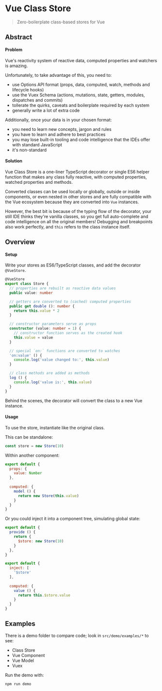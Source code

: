 # Vue Class Store

> Zero-boilerplate class-based stores for Vue

## Abstract

#### Problem

Vue's reactivity system of reactive data, computed properties and watchers is amazing.

Unfortunately, to take advantage of this, you need to:

- use Options API format (props, data, computed, watch, methods and lifecycle hooks)
- use the Vuex Schema (actions, mutations, state, getters, modules, dispatches and commits)
- tollerate the quirks, caveats and boilerplate required by each system
- generally write a lot of extra code

Additionally, once your data is in your chosen format:

- you need to learn new concepts, jargon and rules
- you have to learn and adhere to best practices
- you may lose built-in tooling and code intelligence that the IDEs offer with standard JavaScript
- it's non-standard

#### Solution

Vue Class Store is a one-liner TypeScript decorator or single ES6 helper function that makes any class fully reactive, with computed properties, watched properties and methods.

Converted classes can be used locally or globally, outside or inside components, or even nested in other stores and are fully compatible with the Vue ecosystem because they are converted into `Vue` instances.

However, the best bit is because of the typing flow of the decorator, your still IDE thinks they're vanilla classes, so you get full auto-complete and code intelligence on all the original members! Debugging and breakpoints also work perfectly, and `this` refers to the class instance itself.

## Overview

#### Setup

Write your stores as ES6/TypeScript classes, and add the decorator `@VueStore`.

```typescript
@VueStore
export class Store {
  // properties are rebuilt as reactive data values
  public value: number

  // getters are converted to (cached) computed properties
  public get double (): number {
    return this.value * 2
  }

  // constructor parameters serve as props
  constructor (value: number = 1) {
    // constructor function serves as the created hook
    this.value = value
  }

  // special `on:` functions are converted to watches
  'on:value' () {
    console.log('value changed to:', this.value)
  }

  // class methods are added as methods
  log () {
    console.log('value is:', this.value)
  }
}
```

Behind the scenes, the decorator will convert the class to a new Vue instance.

#### Usage

To use the store, instantiate like the original class.

This can be standalone:

```typescript
const store = new Store(10)
```

Within another component:

```javascript
export default {
  props: {
    value: Number
  },
  
  computed: {
    model () {
      return new Store(this.value)
    }
  }
}
```

Or you could inject it into a component tree, simulating global state:

```javascript
export default {
  provide () {
    return {
      $store: new Store(10)
    }
  },
}
```

```javascript
export default {
  inject: [
    '$store'
  ],
  
  computed: {
    value () {
      return this.$store.value
    }
  }
}
```

## Examples

There is a demo folder to compare code; look in `src/demo/examples/*` to see:

- Class Store
- Vue Component
- Vue Model
- Vuex

Run the demo with:

```
npm run demo
```

